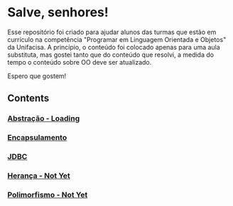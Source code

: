 # Salve, senhores!
Esse repositório foi criado para ajudar alunos das turmas que estão em currículo na competência "Programar em Linguagem Orientada e Objetos" da Unifacisa. A princípio, o conteúdo foi colocado apenas para uma aula substituta, mas gostei tanto que do conteúdo que resolvi, a medida do tempo o conteúdo sobre OO deve ser atualizado.

Espero que gostem!

## Contents

### [Abstração - Loading](https://github.com/pedrohpdo/aulas-java/blob/main/Encapsulamento/abstracao.md)
### [Encapsulamento](https://github.com/pedrohpdo/aulas-java/blob/main/Encapsulamento/encapsulamento.md)
### [JDBC](https://github.com/pedrohpdo/aulas-java/blob/main/jdbc/jdbc.md)
### [Herança - Not Yet](https://github.com/pedrohpdo/aulas-java)
### [Polimorfismo - Not Yet](https://github.com/pedrohpdo/aulas-java)
